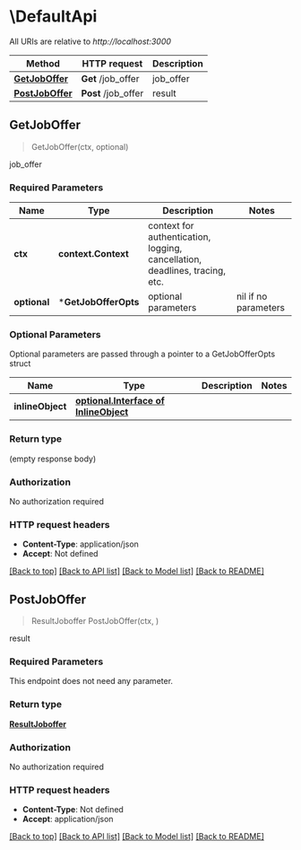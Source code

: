 # \DefaultApi

All URIs are relative to *http://localhost:3000*

Method | HTTP request | Description
------------- | ------------- | -------------
[**GetJobOffer**](DefaultApi.md#GetJobOffer) | **Get** /job_offer | job_offer
[**PostJobOffer**](DefaultApi.md#PostJobOffer) | **Post** /job_offer | result



## GetJobOffer

> GetJobOffer(ctx, optional)

job_offer

### Required Parameters


Name | Type | Description  | Notes
------------- | ------------- | ------------- | -------------
**ctx** | **context.Context** | context for authentication, logging, cancellation, deadlines, tracing, etc.
 **optional** | ***GetJobOfferOpts** | optional parameters | nil if no parameters

### Optional Parameters

Optional parameters are passed through a pointer to a GetJobOfferOpts struct


Name | Type | Description  | Notes
------------- | ------------- | ------------- | -------------
 **inlineObject** | [**optional.Interface of InlineObject**](InlineObject.md)|  | 

### Return type

 (empty response body)

### Authorization

No authorization required

### HTTP request headers

- **Content-Type**: application/json
- **Accept**: Not defined

[[Back to top]](#) [[Back to API list]](../README.md#documentation-for-api-endpoints)
[[Back to Model list]](../README.md#documentation-for-models)
[[Back to README]](../README.md)


## PostJobOffer

> ResultJoboffer PostJobOffer(ctx, )

result

### Required Parameters

This endpoint does not need any parameter.

### Return type

[**ResultJoboffer**](result_joboffer.md)

### Authorization

No authorization required

### HTTP request headers

- **Content-Type**: Not defined
- **Accept**: application/json

[[Back to top]](#) [[Back to API list]](../README.md#documentation-for-api-endpoints)
[[Back to Model list]](../README.md#documentation-for-models)
[[Back to README]](../README.md)

